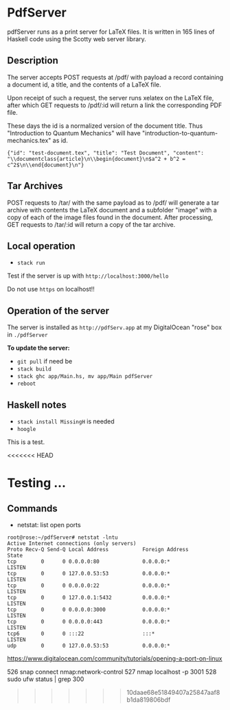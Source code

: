 # PdfServer

pdfServer runs  as a print server for LaTeX files.
It is written in 165 lines of Haskell code using
the Scotty web server library.

## Description

The server accepts POST requests at /pdf/ with payload 
a record containing a document id, a title, and the 
contents of a LaTeX file.

Upon receipt of such a request, the server runs
xelatex on the LaTeX file, after which
GET requests to /pdf/:id will return 
a link the corresponding PDF file.

These days the id is a normalized version of the 
document title.  Thus "Introduction to Quantum Mechanics"
will have "introduction-to-quantum-mechanics.tex" 
as id.


```
{"id": "test-document.tex", "title": "Test Document", "content": "\\documentclass{article}\n\\begin{document}\n$a^2 + b^2 = c^2$\n\\end{document}\n"}
```

## Tar Archives

POST requests to /tar/ with the same payload as to /pdf/
will generate a tar archive with contents the LaTeX document
and a subfolder "image" with a copy of each of the
image files found in the document. After processing,
GET requests to /tar/:id will return a copy of the 
tar archive.  

## Local operation

- `stack run`

Test if the server is up with `http://localhost:3000/hello`

Do not use `https` on localhost!!


## Operation of the server

The server is installed as `http://pdfServ.app` at
my DigitalOcean "rose" box in `./pdfServer`

**To update the server:**

- `git pull` if need be
- `stack build`
- `stack ghc app/Main.hs, mv app/Main pdfServer`
- `reboot`

## Haskell notes
 
- `stack install MissingH` is needed
- `hoogle`


This is a test.


<<<<<<< HEAD

Testing ...
=======
## Commands

- netstat: list open ports

```
root@rose:~/pdfServer# netstat -lntu
Active Internet connections (only servers)
Proto Recv-Q Send-Q Local Address           Foreign Address         State
tcp        0      0 0.0.0.0:80              0.0.0.0:*               LISTEN
tcp        0      0 127.0.0.53:53           0.0.0.0:*               LISTEN
tcp        0      0 0.0.0.0:22              0.0.0.0:*               LISTEN
tcp        0      0 127.0.0.1:5432          0.0.0.0:*               LISTEN
tcp        0      0 0.0.0.0:3000            0.0.0.0:*               LISTEN
tcp        0      0 0.0.0.0:443             0.0.0.0:*               LISTEN
tcp6       0      0 :::22                   :::*                    LISTEN
udp        0      0 127.0.0.53:53           0.0.0.0:*
```

https://www.digitalocean.com/community/tutorials/opening-a-port-on-linux

  526  snap connect nmap:network-control
  527  nmap localhost -p 3001
  528  sudo ufw status | grep 300
>>>>>>> 10daae68e51849407a25847aaf8b1da819806bdf
